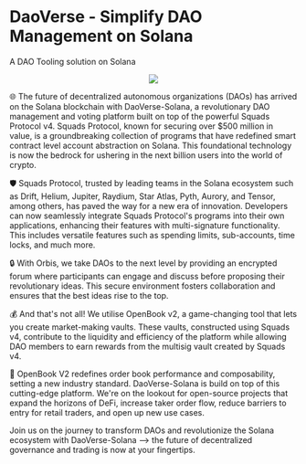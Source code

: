 # DaoVerse - Simplify DAO Management on Solana

A DAO Tooling solution on Solana

<p align="center">
  <img src="https://github.com/kamalbuilds/DaoVerse-Solana/assets/95926324/8cc71f55-0434-4732-ae7f-579b0ad1744a" />
</p>

🌐 The future of decentralized autonomous organizations (DAOs) has arrived on the Solana blockchain with DaoVerse-Solana, a revolutionary DAO management and voting platform built on top of the powerful Squads Protocol v4.
Squads Protocol, known for securing over $500 million in value, is a groundbreaking collection of programs that have redefined smart contract level account abstraction on Solana. 
This foundational technology is now the bedrock for ushering in the next billion users into the world of crypto.

🛡️ Squads Protocol, trusted by leading teams in the Solana ecosystem such as Drift, Helium, Jupiter, Raydium, Star Atlas, Pyth, Aurory, and Tensor, among others, has paved the way for a new era of innovation. Developers can now seamlessly integrate Squads Protocol's programs into their own applications, enhancing their features with multi-signature functionality. This includes versatile features such as spending limits, sub-accounts, time locks, and much more.

🔒 With Orbis, we take DAOs to the next level by providing an encrypted forum where participants can engage and discuss before proposing their revolutionary ideas. This secure environment fosters collaboration and ensures that the best ideas rise to the top.

💰 And that's not all! We utilise OpenBook v2, a game-changing tool that lets you create market-making vaults. These vaults, constructed using Squads v4, contribute to the liquidity and efficiency of the platform while allowing DAO members to earn rewards from the multisig vault created by Squads v4.

🌟 OpenBook V2 redefines order book performance and composability, setting a new industry standard. DaoVerse-Solana is build on top of this cutting-edge platform. We're on the lookout for open-source projects that expand the horizons of DeFi, increase taker order flow, reduce barriers to entry for retail traders, and open up new use cases.

Join us on the journey to transform DAOs and revolutionize the Solana ecosystem with DaoVerse-Solana –> the future of decentralized governance and trading is now at your fingertips.
